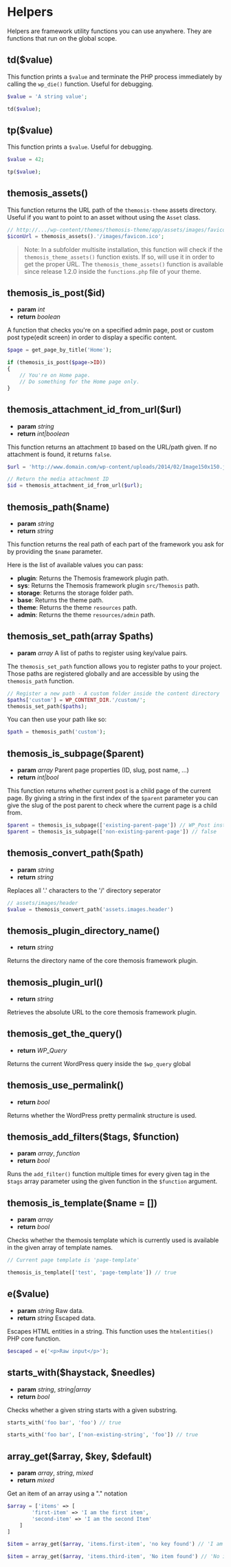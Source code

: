 Helpers
=======

Helpers are framework utility functions you can use anywhere. They are functions that run on the global scope.

## td($value)

This function prints a `$value` and terminate the PHP process immediately by calling the `wp_die()` function. Useful for debugging.

```php
$value = 'A string value';

td($value);
```

## tp($value)

This function prints a `$value`. Useful for debugging.

```php
$value = 42;

tp($value);
```

## themosis_assets()

This function returns the URL path of the `themosis-theme` assets directory. Useful if you want to point to an asset without using the `Asset` class.

```php
// http://.../wp-content/themes/themosis-theme/app/assets/images/favicon.ico
$iconUrl = themosis_assets().'/images/favicon.ico';
```
> Note: In a subfolder multisite installation, this function will check if the `themosis_theme_assets()` function exists. If so, will use it in order to get the proper URL. The `themosis_theme_assets()` function is available since release 1.2.0 inside the `functions.php` file of your theme.

## themosis_is_post($id)

* **param** _int_
* **return** _boolean_

A function that checks you're on a specified admin page, post or custom post type(edit screen) in order to display a specific content.

```php
$page = get_page_by_title('Home');

if (themosis_is_post($page->ID))
{
    // You're on Home page.
    // Do something for the Home page only.
}
```

## themosis_attachment_id_from_url($url)

* **param** _string_
* **return** _int|boolean_

This function returns an attachment `ID` based on the URL/path given. If no attachment is found, it returns `false`.

```php
$url = 'http://www.domain.com/wp-content/uploads/2014/02/Image150x150.jpg';

// Return the media attachment ID
$id = themosis_attachment_id_from_url($url);
```

## themosis_path($name)

* **param** _string_
* **return** _string_

This function returns the real path of each part of the framework you ask for by providing the `$name` parameter.

Here is the list of available values you can pass:

* **plugin**: Returns the Themosis framework plugin path.
* **sys**: Returns the Themosis framework plugin `src/Themosis` path.
* **storage**: Returns the storage folder path.
* **base**: Returns the theme path.
* **theme**: Returns the theme `resources` path.
* **admin**: Returns the theme `resources/admin` path.

## themosis_set_path(array $paths)

* **param** _array_ A list of paths to register using key/value pairs.

The `themosis_set_path` function allows you to register paths to your project. Those paths are registered globally and are accessible by using the `themosis_path` function.

```php
// Register a new path - A custom folder inside the content directory
$paths['custom'] = WP_CONTENT_DIR.'/custom/';
themosis_set_path($paths);
```

You can then use your path like so:

```php
$path = themosis_path('custom');
```

## themosis_is_subpage($parent)

* **param** _array_ Parent page properties (ID, slug, post name, ...)
* **return** _int|bool_

This function returns whether current post is a child page of the current page. By giving a string in the first index of the `$parent` parameter you can give the slug of the post parent to check where the current page is a child from.

```php
$parent = themosis_is_subpage(['existing-parent-page']) // WP_Post instance of the parent page of the current page
$parent = themosis_is_subpage(['non-existing-parent-page']) // false
```

## themosis_convert_path($path)

* **param** _string_
* **return** _string_

Replaces all '.' characters to the '/' directory seperator 

```php
// assets/images/header
$value = themosis_convert_path('assets.images.header')
```

## themosis_plugin_directory_name()

* **return** _string_

Returns the directory name of the core themosis framework plugin.

## themosis_plugin_url()

* **return** _string_

Retrieves the absolute URL to the core themosis framework plugin.

## themosis_get_the_query()

* **return** _WP_Query_

Returns the current WordPress query inside the `$wp_query` global

## themosis_use_permalink()

* **return** _bool_

Returns whether the WordPress pretty permalink structure is used. 

## themosis_add_filters($tags, $function)

* **param** _array_, _function_
* **return** _bool_

Runs the `add_filter()` function multiple times for every given tag in the `$tags` array parameter using the given function in the `$function` argument.


## themosis_is_template($name = [])

* **param** _array_
* **return** _bool_

Checks whether the themosis template which is currently used is available in the given array of template names.

```php
// Current page template is 'page-template'

themosis_is_template(['test', 'page-template']) // true
```

## e($value)

* **param** _string_ Raw data.
* **return** _string_ Escaped data.

Escapes HTML entities in a string. This function uses the `htmlentities()` PHP core function.

```php
$escaped = e('<p>Raw input</p>');
```

## starts_with($haystack, $needles)

* **param** _string_, _string|array_
* **return** _bool_

Checks whether a given string starts with a given substring.

```php
starts_with('foo bar', 'foo') // true

starts_with('foo bar', ['non-existing-string', 'foo']) // true
```

## array_get($array, $key, $default)

* **param** _array_, _string_, _mixed_
* **return** _mixed_

Get an item of an array using a "." notation

```php
$array = ['items' => [
        'first-item' => 'I am the first item', 
        'second-item' => 'I am the second Item'
    ]
]

$item = array_get($array, 'items.first-item', 'no key found') // 'I am the first item'

$item = array_get($array, 'items.third-item', 'No item found') // 'No item found'
```


